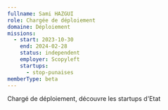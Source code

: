 ```yaml
---
fullname: Sami HAZGUI
role: Chargée de déploiement
domaine: Déploiement
missions:
  - start: 2023-10-30
    end: 2024-02-28
    status: independent
    employer: Scopyleft
    startups:
      - stop-punaises
memberType: beta
---
```

Chargé de déploiement, découvre les startups d'Etat